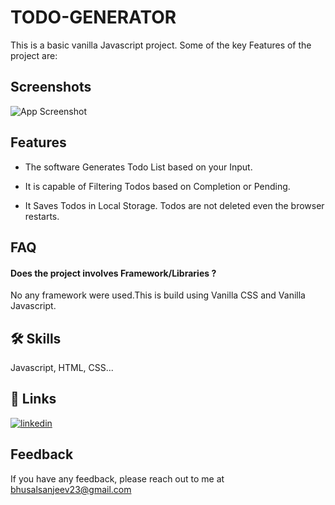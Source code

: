 
# TODO-GENERATOR
This is a basic vanilla Javascript project.
Some of the key Features of the project are: 




## Screenshots

![App Screenshot](https://via.placeholder.com/468x300?text=App+Screenshot+Here)


## Features
- The software Generates Todo List based on your Input.

- It is capable of Filtering Todos based on Completion or Pending.

- It Saves Todos in Local Storage. Todos are not deleted even the browser restarts.




## FAQ

#### Does the project involves Framework/Libraries ?
No any framework were used.This is build using Vanilla CSS and Vanilla Javascript. 

## 🛠 Skills
Javascript, HTML, CSS...


## 🔗 Links
[![linkedin](https://img.shields.io/badge/linkedin-0A66C2?style=for-the-badge&logo=linkedin&logoColor=white)](https://www.linkedin.com/in/sanjeevbhusal/)



## Feedback

If you have any feedback, please reach out to me at bhusalsanjeev23@gmail.com

